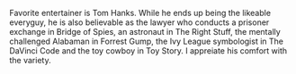 Favorite entertainer is Tom Hanks. While he ends up being the likeable everyguy, he is also believable as the lawyer who conducts a prisoner exchange in Bridge of Spies, an astronaut in The Right Stuff, the mentally challenged Alabaman in Forrest Gump, the Ivy League symbologist in The DaVinci Code and the toy cowboy in Toy Story. I appreiate his comfort with the variety. 